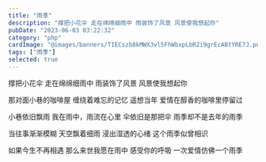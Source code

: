 ```yaml
---
title: "雨季"
description: "撑把小花伞 走在绵绵细雨中 雨装饰了风景 风景使我想起你"
pubDate: "2023-06-03 03:22:32"
category: "php"
cardImage: "@images/banners/TIECszb8kMWX3vl5FhWbxpLbR2i9grEcABtYRE7J.png"
tags: ["雨季"]
selected: true
---
```


撑把小花伞
走在绵绵细雨中
雨装饰了风景
风景使我想起你

那对面小巷的咖啡屋
缠绕着难忘的记忆
遥想当年
爱情在醇香的咖啡里停留过

小巷依旧飘雨
我在雨中，雨流在心里
伞依旧是那把伞
雨季却不是去年的雨季

当往事渐渐模糊
天空飘着细雨
浸出湿透的心绪
这个雨季似曾相识

如果今生不再相遇
那么来世我愿在雨中
感受你的呼吸
一次爱情仿佛一个雨季
